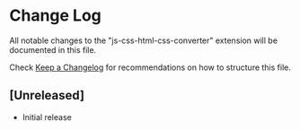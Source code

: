# Change Log

All notable changes to the "js-css-html-css-converter" extension will be documented in this file.

Check [Keep a Changelog](http://keepachangelog.com/) for recommendations on how to structure this file.

## [Unreleased]

- Initial release